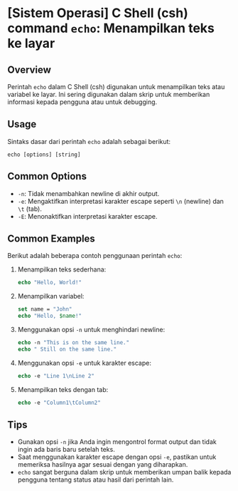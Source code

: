 # [Sistem Operasi] C Shell (csh) command `echo`: Menampilkan teks ke layar

## Overview
Perintah `echo` dalam C Shell (csh) digunakan untuk menampilkan teks atau variabel ke layar. Ini sering digunakan dalam skrip untuk memberikan informasi kepada pengguna atau untuk debugging.

## Usage
Sintaks dasar dari perintah `echo` adalah sebagai berikut:

```
echo [options] [string]
```

## Common Options
- `-n`: Tidak menambahkan newline di akhir output.
- `-e`: Mengaktifkan interpretasi karakter escape seperti `\n` (newline) dan `\t` (tab).
- `-E`: Menonaktifkan interpretasi karakter escape.

## Common Examples
Berikut adalah beberapa contoh penggunaan perintah `echo`:

1. Menampilkan teks sederhana:
   ```csh
   echo "Hello, World!"
   ```

2. Menampilkan variabel:
   ```csh
   set name = "John"
   echo "Hello, $name!"
   ```

3. Menggunakan opsi `-n` untuk menghindari newline:
   ```csh
   echo -n "This is on the same line."
   echo " Still on the same line."
   ```

4. Menggunakan opsi `-e` untuk karakter escape:
   ```csh
   echo -e "Line 1\nLine 2"
   ```

5. Menampilkan teks dengan tab:
   ```csh
   echo -e "Column1\tColumn2"
   ```

## Tips
- Gunakan opsi `-n` jika Anda ingin mengontrol format output dan tidak ingin ada baris baru setelah teks.
- Saat menggunakan karakter escape dengan opsi `-e`, pastikan untuk memeriksa hasilnya agar sesuai dengan yang diharapkan.
- `echo` sangat berguna dalam skrip untuk memberikan umpan balik kepada pengguna tentang status atau hasil dari perintah lain.